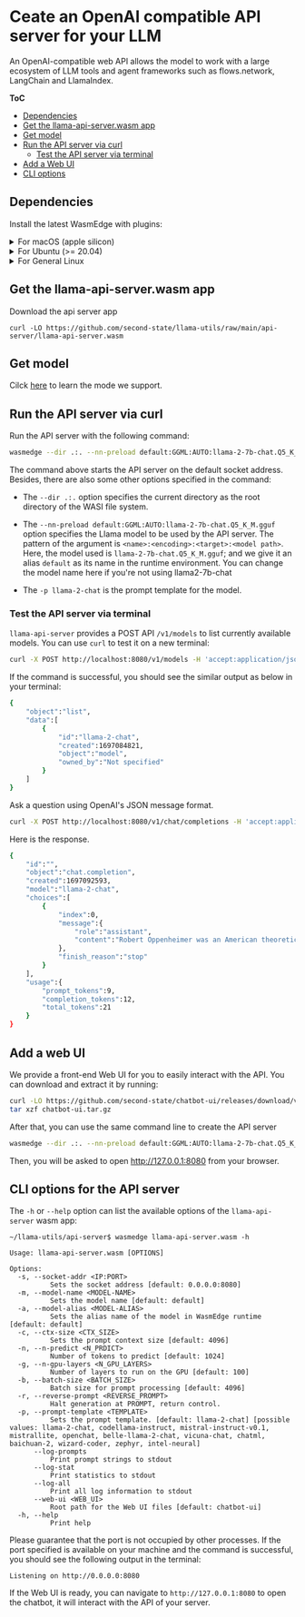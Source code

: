 #  Ceate an OpenAI compatible API server for your LLM

An OpenAI-compatible web API allows the model to work with a large ecosystem of LLM tools and agent frameworks such as flows.network, LangChain and LlamaIndex.


**ToC**

* [Dependencies](#Dependencies)
* [Get the llama-api-server.wasm app](#get-the-llama-api-serverwasm-app)
* [Get model](#get-model)
* [Run the API server via curl](#run-the-api-server-via-curl)
  * [Test the API server via terminal](#test-the-api-server-via-terminal)
* [Add a Web UI](#add-a-web-ui)
* [CLI options](#cli-options-for-the-api-server)


## Dependencies

Install the latest WasmEdge with plugins:

<details> <summary> For macOS (apple silicon) </summary>

```console
# install WasmEdge-0.13.4 with wasi-nn-ggml plugin
curl -sSf https://raw.githubusercontent.com/WasmEdge/WasmEdge/master/utils/install.sh | bash -s -- --plugin wasi_nn-ggml

# Assuming you use zsh (the default shell on macOS), run the following command to activate the environment
source $HOME/.zshenv
```

</details>

<details> <summary> For Ubuntu (>= 20.04) </summary>

```console
# install libopenblas-dev
apt update && apt install -y libopenblas-dev

# install WasmEdge-0.13.4 with wasi-nn-ggml plugin
curl -sSf https://raw.githubusercontent.com/WasmEdge/WasmEdge/master/utils/install.sh | bash -s -- --plugin wasi_nn-ggml

# Assuming you use bash (the default shell on Ubuntu), run the following command to activate the environment
source $HOME/.bashrc
```

</details>

<details> <summary> For General Linux </summary>

```console
# install WasmEdge-0.13.4 with wasi-nn-ggml plugin
curl -sSf https://raw.githubusercontent.com/WasmEdge/WasmEdge/master/utils/install.sh | bash -s -- --plugin wasi_nn-ggml

# Assuming you use bash (the default shell on Ubuntu), run the following command to activate the environment
source $HOME/.bashrc
```

</details>


## Get the llama-api-server.wasm app

Download the api server app

```
curl -LO https://github.com/second-state/llama-utils/raw/main/api-server/llama-api-server.wasm
```

## Get model 

Cilck [here](../chat/README.mdd#get-model) to learn the mode we support.


## Run the API server via curl

Run the API server with the following command:

```bash
wasmedge --dir .:. --nn-preload default:GGML:AUTO:llama-2-7b-chat.Q5_K_M.gguf llama-api-server.wasm -p llama-2-chat
```

The command above starts the API server on the default socket address. Besides, there are also some other options specified in the command:

* The `--dir .:.` option specifies the current directory as the root directory of the WASI file system.

* The `--nn-preload default:GGML:AUTO:llama-2-7b-chat.Q5_K_M.gguf` option specifies the Llama model to be used by the API server. The pattern of the argument is `<name>:<encoding>:<target>:<model path>`. Here, the model used is `llama-2-7b-chat.Q5_K_M.gguf`; and we give it an alias `default` as its name in the runtime environment. You can change the model name here if you're not using llama2-7b-chat
* The `-p llama-2-chat` is the prompt template for the model.

### Test the API server via terminal

`llama-api-server` provides a POST API `/v1/models` to list currently available models. You can use `curl` to test it on a new terminal:

```bash
curl -X POST http://localhost:8080/v1/models -H 'accept:application/json'
```

If the command is successful, you should see the similar output as below in your terminal:

```bash
{
    "object":"list",
    "data":[
        {
            "id":"llama-2-chat",
            "created":1697084821,
            "object":"model",
            "owned_by":"Not specified"
        }
    ]
}
```

Ask a question using OpenAI's JSON message format.

```bash
curl -X POST http://localhost:8080/v1/chat/completions -H 'accept:application/json' -H 'Content-Type: application/json' -d '{"messages":[{"role":"system", "content": "You are a helpful assistant."}, {"role":"user", "content": "Who is Robert Oppenheimer?"}], "model":"llama-2-chat"}'
```
Here is the response.

```bash
{
    "id":"",
    "object":"chat.completion",
    "created":1697092593,
    "model":"llama-2-chat",
    "choices":[
        {
            "index":0,
            "message":{
                "role":"assistant",
                "content":"Robert Oppenheimer was an American theoretical physicist and director of the Manhattan Project, which developed the atomic bomb during World War II. He is widely regarded as one of the most important physicists of the 20th century and is known for his contributions to the development of quantum mechanics and the theory of the atomic nucleus. Oppenheimer was also a prominent figure in the post-war nuclear weapons debate, advocating for international control and regulation of nuclear weapons."
            },
            "finish_reason":"stop"
        }
    ],
    "usage":{
        "prompt_tokens":9,
        "completion_tokens":12,
        "total_tokens":21
    }
}
```

## Add a web UI

We provide a front-end Web UI for you to easily interact with the API. You can download and extract it by running:

```bash
curl -LO https://github.com/second-state/chatbot-ui/releases/download/v0.1.0/chatbot-ui.tar.gz
tar xzf chatbot-ui.tar.gz
```

After that, you can use the same command line to create the API server

```bash
wasmedge --dir .:. --nn-preload default:GGML:AUTO:llama-2-7b-chat.Q5_K_M.gguf llama-api-server.wasm -p llama-2-chat
```

Then, you will be asked to open http://127.0.0.1:8080 from your browser. 

## CLI options for the API server

The `-h` or `--help` option can list the available options of the `llama-api-server` wasm app:

  ```console
  ~/llama-utils/api-server$ wasmedge llama-api-server.wasm -h

  Usage: llama-api-server.wasm [OPTIONS]

  Options:
    -s, --socket-addr <IP:PORT>
            Sets the socket address [default: 0.0.0.0:8080]
    -m, --model-name <MODEL-NAME>
            Sets the model name [default: default]
    -a, --model-alias <MODEL-ALIAS>
            Sets the alias name of the model in WasmEdge runtime [default: default]
    -c, --ctx-size <CTX_SIZE>
            Sets the prompt context size [default: 4096]
    -n, --n-predict <N_PRDICT>
            Number of tokens to predict [default: 1024]
    -g, --n-gpu-layers <N_GPU_LAYERS>
            Number of layers to run on the GPU [default: 100]
    -b, --batch-size <BATCH_SIZE>
            Batch size for prompt processing [default: 4096]
    -r, --reverse-prompt <REVERSE_PROMPT>
            Halt generation at PROMPT, return control.
    -p, --prompt-template <TEMPLATE>
            Sets the prompt template. [default: llama-2-chat] [possible values: llama-2-chat, codellama-instruct, mistral-instruct-v0.1, mistrallite, openchat, belle-llama-2-chat, vicuna-chat, chatml, baichuan-2, wizard-coder, zephyr, intel-neural]
        --log-prompts
            Print prompt strings to stdout
        --log-stat
            Print statistics to stdout
        --log-all
            Print all log information to stdout
        --web-ui <WEB_UI>
            Root path for the Web UI files [default: chatbot-ui]
    -h, --help
            Print help
  ```




  Please guarantee that the port is not occupied by other processes. If the port specified is available on your machine and the command is successful, you should see the following output in the terminal:

  ```console
  Listening on http://0.0.0.0:8080
  ```

  If the Web UI is ready, you can navigate to `http://127.0.0.1:8080` to open the chatbot, it will interact with the API of your server. 









